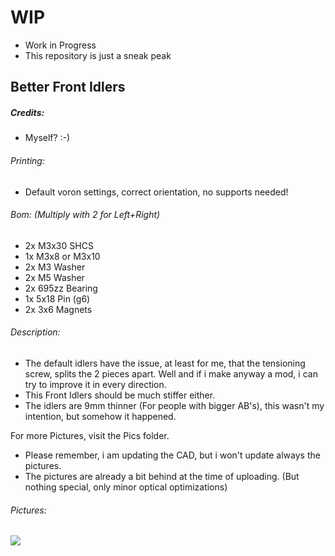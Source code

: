 # WIP 
- Work in Progress
- This repository is just a sneak peak

## Better Front Idlers
##### Credits:
- Myself? :-)

###### Printing:
- Default voron settings, correct orientation, no supports needed!

###### Bom: (Multiply with 2 for Left+Right)
- 2x M3x30 SHCS
- 1x M3x8 or M3x10
- 2x M3 Washer
- 2x M5 Washer
- 2x 695zz Bearing
- 1x 5x18 Pin (g6)
- 2x 3x6 Magnets

###### Description:
- The default idlers have the issue, at least for me, that the tensioning screw, splits the 2 pieces apart. Well and if i make anyway a mod, i can try to improve it in every direction.
- This Front Idlers should be much stiffer either.
- The idlers are 9mm thinner (For people with bigger AB's), this wasn't my intention, but somehow it happened.

For more Pictures, visit the Pics folder.
- Please remember, i am updating the CAD, but i won't update always the pictures.
- The pictures are already a bit behind at the time of uploading. (But nothing special, only minor optical optimizations)

###### Pictures:
![](https://github.com/Ramalama2/Voron-2-Mods/raw/main/Front_Idlers/Explosion.jpg)